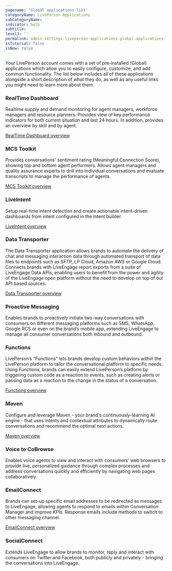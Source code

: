 ```yaml
---
pagename: 'Global applications list'
categoryName: LivePerson Applications
subCategoryName: ''
indicator: both
subtitle:
level3: ''
permalink: admin-settings-liveperson-applications-global-applications-list.html
isTutorial: false
isNew: false
---
```


Your LivePerson account comes with a set of pre-installed (Global) applications which allow you to easily configure, customize, and add common functionality. The list below includes all of these applications alongside a short description of what they do, as well as any useful links you might need to learn more about them.

### RealTime Dashboard

Realtime supply and demand monitoring for agent managers, workforce managers and resource planners. Provides view of key performance indicators for both current situation and last 24 hours. In addition, provides an overview by skill and by agent.

[RealTime Dashboard overview](https://knowledge.liveperson.com/data-reporting-messaging-real-time-data-real-time-messaging-dashboard.html)

### MCS Toolkit

Provides conversations' sentiment rating (Meaningful Connection Score), showing top and bottom agent performers. Allows agent managers and quality assurance experts to drill into individual conversations and evaluate transcripts to manage the performance of agents.

[MCS Toolkit overview](https://knowledge.liveperson.com/data-reporting-meaningful-connection-score-(mcs)-meaningful-connection-score-(mcs)-overview.html)

### LiveIntent

Setup real-time intent detection and create actionable intent-driven dashboards from intent configured in the intent builder.

[LiveIntent overview](https://knowledge.liveperson.com/ai-bots-automation-liveintent-overview.html)

### Data Transporter

The Data Transporter application allows brands to automate the delivery of chat and messaging interaction data through automated transport of data files to endpoints such as SFTP, LP Cloud, Amazon AWS or Google Cloud. Connects brands with LiveEngage report exports from a suite of LiveEngage Data APIs, enabling users to benefit from the power and agility of the LiveEngage open platform without the need to develop on top of our API based sources.

[Data Transporter overview](https://knowledge.liveperson.com/data-reporting-analytics-data-transporter-user-guide.html)

### Proactive Messaging

Enables brands to proactively initiate two-way conversations with consumers on different messaging platforms such as SMS, WhatsApp, Google RCS or even on the brand’s mobile app, extending LiveEngage to manage all consumer conversations both inbound and outbound.

### Functions

LivePerson’s “Functions” lets brands develop custom behaviors within the LivePerson platform to tailor the conversational platform to specific needs. Using Functions, brands can easily extend LivePerson’s platform by triggering custom code as a reaction to events, such as creating alerts or passing data as a reaction to the change in the status of a conversation.

[Functions overview](https://knowledge.liveperson.com/developer-tools-liveperson-functions.html)

### Maven

Configure and leverage Maven - your brand's continuously-learning AI engine - that uses intents and contextual attributes to dynamically route conversations and recommend the optimal next actions.

[Maven overview](https://knowledge.liveperson.com/ai-bots-automation-maven-overview.html)

### Voice to CoBrowse

Enables voice agents to view and interact with consumers’ web browsers to provide live, personalized guidance through complex processes and address conversations quickly and efficiently by navigating web pages collaboratively.

### EmailConnect

Brands can set-up specific email addresses to be redirected as messages to LiveEngage, allowing agents to respond to emails within Conversation Manager and improve KPIs. Response emails include methods to switch to other messaging channel.

[EmailConnect overview](https://knowledge.liveperson.com/messaging-channels-email-connect.html)

### SocialConnect

Extends LiveEngage to allow brands to monitor, reply and interact with consumers on Twitter and Facebook, both publicly and privately - bringing the conversations into LiveEngage. 
